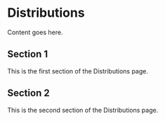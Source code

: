 # Distributions

Content goes here.

## Section 1

This is the first section of the Distributions page.

## Section 2

This is the second section of the Distributions page.

